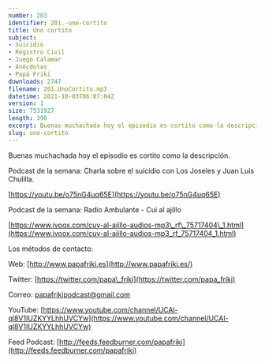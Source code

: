 ```yaml
---
number: 203
identifier: 201.-uno-cortito
title: Uno cortito
subject:
- Suicidio
- Registro Civil
- Juego Calamar
- Anécdotas
- Papá Friki
downloads: 2747
filename: 201.UnoCortito.mp3
datetime: 2021-10-03T06:07:04Z
version: 1
size: 7531927
length: 390
excerpt: Buenas muchachada hoy el episodio es cortito como la descripción.
slug: uno-cortito
---
```

Buenas muchachada hoy el episodio es cortito como la descripción.

Podcast de la semana: Charla sobre el suicidio con Los Joseles y Juan Luis Chulilla.

[https://youtu.be/o75nG4uq65E](https://youtu.be/o75nG4uq65E)

Podcast de la semana: Radio Ambulante - Cui al ajillo

[https://www.ivoox.com/cuy-al-ajillo-audios-mp3\_rf\_75717404\_1.html](https://www.ivoox.com/cuy-al-ajillo-audios-mp3_rf_75717404_1.html)

Los métodos de contacto:

Web: [http://www.papafriki.es](http://www.papafriki.es/)

Twitter: [https://twitter.com/papa\_friki](https://twitter.com/papa_friki)

Correo: [papafrikipodcast@gmail.com](https://archive.org/details/papafrikipodast@gmail.com)

YouTube: [https://www.youtube.com/channel/UCAl-ql8V1IUZKYYLhhUVCYw](https://www.youtube.com/channel/UCAl-ql8V1IUZKYYLhhUVCYw)

Feed Podcast: [http://feeds.feedburner.com/papafriki](http://feeds.feedburner.com/papafriki)